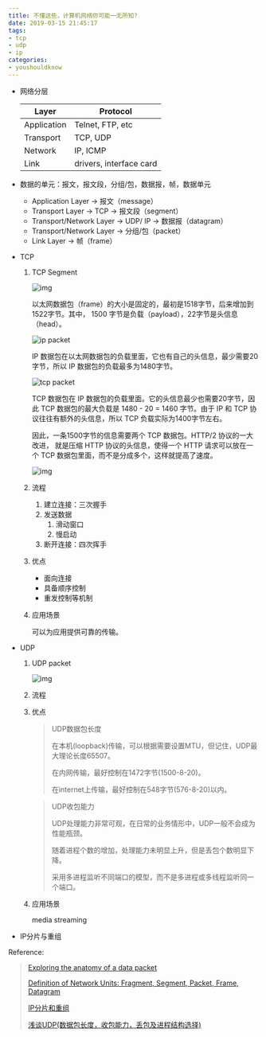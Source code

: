 ```yaml
---
title: 不懂这些，计算机网络你可能一无所知?
date: 2019-03-15 21:45:17
tags:
- tcp
- udp
- ip
categories:
- youshouldknow
---
```


- 网络分层

  | Layer       | Protocol                |
  | ----------- | ----------------------- |
  | Application | Telnet, FTP, etc        |
  | Transport   | TCP, UDP                |
  | Network     | IP, ICMP                |
  | Link        | drivers, interface card |

- 数据的单元：报文，报文段，分组/包，数据报，帧，数据单元

  - Application Layer -> 报文（message）
  - Transport Layer -> TCP -> 报文段（segment）
  - Transport/Network Layer -> UDP/ IP -> 数据报（datagram）
  - Transport/Network Layer -> 分组/包（packet）
  - Link Layer -> 帧（frame）

- TCP

  1. TCP Segment

     ![img](https://ws3.sinaimg.cn/large/006tKfTcgy1g13ip2xmihj30kp072jrj.jpg)

     以太网数据包（frame）的大小是固定的，最初是1518字节，后来增加到1522字节。其中， 1500 字节是负载（payload），22字节是头信息（head）。

     ![ip packet](https://ws1.sinaimg.cn/large/006tKfTcgy1g13j80o5d6g30bm06qmwy.gif)

     IP 数据包在以太网数据包的负载里面，它也有自己的头信息，最少需要20字节，所以 IP 数据包的负载最多为1480字节。

     ![tcp packet](https://ws2.sinaimg.cn/large/006tKfTcgy1g13j7708d2g30b708i3yb.gif)

     TCP 数据包在 IP 数据包的负载里面。它的头信息最少也需要20字节，因此 TCP 数据包的最大负载是 1480 - 20 = 1460 字节。由于 IP 和 TCP 协议往往有额外的头信息，所以 TCP 负载实际为1400字节左右。

     因此，一条1500字节的信息需要两个 TCP 数据包。HTTP/2 协议的一大改进， 就是压缩 HTTP 协议的头信息，使得一个 HTTP 请求可以放在一个 TCP 数据包里面，而不是分成多个，这样就提高了速度。

     ![img](https://ws2.sinaimg.cn/large/006tKfTcgy1g13ivy3aetj30ix08j3yf.jpg)

  2. 流程

     1. 建立连接：三次握手
     2. 发送数据
        1. 滑动窗口
        2. 慢启动
     3. 断开连接：四次挥手

  3. 优点

     - 面向连接
     - 具备顺序控制
     - 重发控制等机制

  4. 应用场景

     可以为应用提供可靠的传输。

- UDP

  1. UDP packet

     ![img](https://ws2.sinaimg.cn/large/006tKfTcgy1g13jpm4luog30aa03a3y9.gif)

  2. 流程

  3. 优点

     > UDP数据包长度
     >
     > 在本机(loopback)传输，可以根据需要设置MTU，但记住，UDP最大理论长度65507。
     >
     > 在内网传输，最好控制在1472字节(1500-8-20)。
     >
     > 在internet上传输，最好控制在548字节(576-8-20)以内。

     >  UDP收包能力
     >
     > UDP处理能力非常可观，在日常的业务情形中，UDP一般不会成为性能瓶颈。
     >
     > 随着进程个数的增加，处理能力未明显上升，但是丢包个数明显下降。
     >
     > 采用多进程监听不同端口的模型，而不是多进程或多线程监听同一个端口。

  4. 应用场景

     media streaming 

- IP分片与重组

  

Reference:

> [Exploring the anatomy of a data packet](https://stackoverflow.com/questions/11636405/definition-of-network-units-fragment-segment-packet-frame-datagram)
>
> [Definition of Network Units: Fragment, Segment, Packet, Frame, Datagram](https://www.techrepublic.com/article/exploring-the-anatomy-of-a-data-packet/)
>
> [IP分片和重组](https://blog.csdn.net/github_35124642/article/details/52006185)
>
> [浅谈UDP(数据包长度，收包能力，丢包及进程结构选择)](https://www.cnblogs.com/linuxbug/p/4906000.html)